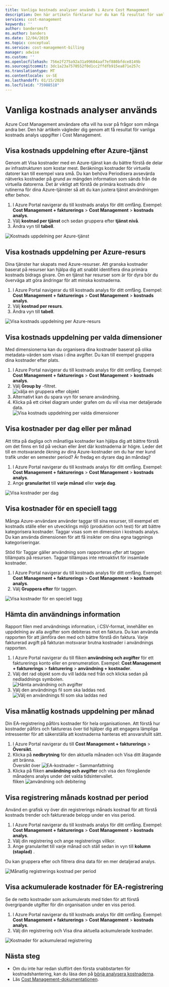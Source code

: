 ```yaml
---
title: Vanliga kostnads analyser används i Azure Cost Management
description: Den här artikeln förklarar hur du kan få resultat för vanliga kostnads analys uppgifter i Azure Cost Management.
services: cost-management
keywords: ''
author: bandersmsft
ms.author: banders
ms.date: 12/04/2019
ms.topic: conceptual
ms.service: cost-management-billing
manager: adwise
ms.custom: ''
ms.openlocfilehash: 756e2f275a92a31a99604aaf7ef880bfdce8149b
ms.sourcegitcommit: 3dc1a23a7570552f0d1cc2ffdfb915ea871e257c
ms.translationtype: MT
ms.contentlocale: sv-SE
ms.lasthandoff: 01/15/2020
ms.locfileid: "75988518"
---
```

# <a name="common-cost-analysis-uses"></a>Vanliga kostnads analyser används

Azure Cost Management användare ofta vill ha svar på frågor som många andra ber. Den här artikeln vägleder dig genom att få resultat för vanliga kostnads analys uppgifter i Cost Management.

## <a name="view-cost-breakdown-by-azure-service"></a>Visa kostnads uppdelning efter Azure-tjänst

Genom att Visa kostnader med en Azure-tjänst kan du bättre förstå de delar av infrastrukturen som kostar mest. Beräknings kostnader för virtuella datorer kan till exempel vara små. Du kan behöva Periodisera avsevärda nätverks kostnader på grund av mängden information som sänds från de virtuella datorerna. Det är viktigt att förstå de primära kostnads driv rutinerna för dina Azure-tjänster så att du kan justera tjänst användningen efter behov.

1. I Azure Portal navigerar du till kostnads analys för ditt omfång. Exempel: **Cost Management + fakturerings** > **Cost Management** > **kostnads analys**.
1. Välj **kostnad per tjänst** och sedan gruppera efter **tjänst nivå**.
1. Ändra vyn till **tabell**.

![Kostnads uppdelning per Azure-tjänst](./media/cost-analysis-common-uses/breakdown-by-service.png)

## <a name="view-cost-breakdown-by-azure-resource"></a>Visa kostnads uppdelning per Azure-resurs

Dina tjänster har skapats med Azure-resurser. Att granska kostnader baserat på resurser kan hjälpa dig att snabbt identifiera dina primära kostnads bidrags givare. Om en tjänst har resurser som är för dyra bör du överväga att göra ändringar för att minska kostnaderna.

1. I Azure Portal navigerar du till kostnads analys för ditt omfång. Exempel: **Cost Management + fakturerings** > **Cost Management** > **kostnads analys**.
1. Välj **kostnad per resurs**.
1. Ändra vyn till **tabell**.

![Visa kostnads uppdelning per Azure-resurs](./media/cost-analysis-common-uses/cost-by-resource.png)

## <a name="view-cost-breakdown-by-selected-dimensions"></a>Visa kostnads uppdelning per valda dimensioner

Med dimensionerna kan du organisera dina kostnader baserat på olika metadata-värden som visas i dina avgifter. Du kan till exempel gruppera dina kostnader efter plats.

1. I Azure Portal navigerar du till kostnads analys för ditt omfång. Exempel: **Cost Management + fakturerings** > **Cost Management** > **kostnads analys**.
1. Välj **Group by** -filtret.  
    ![välja en gruppera efter objekt](./media/cost-analysis-common-uses/group-by.png)
1. Alternativt kan du spara vyn för senare användning.
1. Klicka på ett cirkel diagram under grafen om du vill visa mer detaljerade data.  
    ![Visa kostnads uppdelning per valda dimensioner](./media/cost-analysis-common-uses/drill-down.png)

## <a name="view-costs-per-day-or-by-month"></a>Visa kostnader per dag eller per månad

Att titta på dagliga och månatliga kostnader kan hjälpa dig att bättre förstå om det finns en tid på veckan eller året där kostnaderna är högre. Leder det till en motsvarande ökning av dina Azure-kostnader om du har mer kund trafik under en semester period? Är fredag en dyrare dag än måndag?

1. I Azure Portal navigerar du till kostnads analys för ditt omfång. Exempel: **Cost Management + fakturerings** > **Cost Management** > **kostnads analys**.
1. Ange **granularitet** till **varje månad** eller **varje dag**.

![Visa kostnader per dag](./media/cost-analysis-common-uses/daily-granularity.png)

## <a name="view-costs-for-a-specific-tag"></a>Visa kostnader för en speciell tagg

Många Azure-användare använder taggar till sina resurser, till exempel ett kostnads ställe eller en utvecklings miljö (produktion och test) för att bättre kategorisera kostnader. Taggar visas som en dimension i kostnads analys. Du kan använda dimensionen för att få insikter om dina egna taggnings kategoriseringar.

Stöd för Taggar gäller användning som rapporteras *efter* att taggen tillämpats på resursen. Taggar tillämpas inte retroaktivt för insamlade kostnader.

1. I Azure Portal navigerar du till kostnads analys för ditt omfång. Exempel: **Cost Management + fakturerings** > **Cost Management** > **kostnads analys**.
1. Välj **Gruppera efter** för taggen.

![Visa kostnader för en speciell tagg](./media/cost-analysis-common-uses/tag.png)

## <a name="download-your-usage-details"></a>Hämta din användnings information

Rapport filen med användnings information, i CSV-format, innehåller en uppdelning av alla avgifter som debiteras mot en faktura. Du kan använda rapporten för att jämföra den med och bättre förstå din faktura. Varje fakturerad avgift på fakturan motsvarar brutna kostnader i användnings rapporten.

1. I Azure Portal navigerar du till fliken **användning och avgifter** för ett fakturerings konto eller en prenumeration. Exempel: **Cost Management + fakturerings** > **fakturering** > **användning + kostnader**.
1. Välj det rad objekt som du vill ladda ned från och klicka sedan på nedladdnings symbolen.  
    ![Hämta användning och avgifter](./media/cost-analysis-common-uses/download1.png)
1.  Välj den användnings fil som ska laddas ned.  
    ![Välj en användnings fil som ska laddas ned](./media/cost-analysis-common-uses/download2.png)

## <a name="view-monthly-ea-cost-breakdown"></a>Visa månatlig kostnads uppdelning per månad

Din EA-registrering påförs kostnader för hela organisationen. Att förstå hur kostnader påförs och faktureras över tid hjälper dig att engagera lämpliga intressenter för att säkerställa att kostnaderna hanteras ett ansvarsfullt sätt.

1. I Azure Portal navigerar du till **Cost Management + fakturerings** > **Översikt**.
1. Klicka på **nedbrytning** för den aktuella månaden och Visa ditt åtagande att bränna.  
    Översikt över ![EA-kostnader – Sammanfattning](./media/cost-analysis-common-uses/breakdown1.png)
1.  Klicka på fliken **användning och avgifter** och visa den föregående månadens analys under det valda tidsintervallet.  
    fliken ![användning och debitering](./media/cost-analysis-common-uses/breakdown2.png)

## <a name="view-enrollment-monthly-cost-by-term"></a>Visa registrering månads kostnad per period

Använd en grafisk vy över din registrerings månads kostnad för att förstå kostnads trender och fakturerade belopp under en viss period.

1. I Azure Portal navigerar du till kostnads analys för ditt omfång. Exempel: **Cost Management + fakturerings** > **Cost Management** > **kostnads analys**.
1. Välj din registrering och ange registrerings villkor.
1. Ange granularitet till varje månad och ställ sedan in vyn till **kolumn (staplad)** .

Du kan gruppera efter och filtrera dina data för en mer detaljerad analys.

![Månatlig registrerings kostnad per period](./media/cost-analysis-common-uses/enrollment-term1.png)

## <a name="view-ea-enrollment-accumulated-costs"></a>Visa ackumulerade kostnader för EA-registrering

Se de netto kostnader som ackumulerats med tiden för att förstå övergripande utgifter för din organisation under en viss period.

1. I Azure Portal navigerar du till kostnads analys för ditt omfång. Exempel: **Cost Management + fakturerings** > **Cost Management** > **kostnads analys**.
1. Välj din registrering och Visa dina aktuella ackumulerade kostnader.

![Kostnader för ackumulerad registrering](./media/cost-analysis-common-uses/cost-analysis-enrollment.png)

## <a name="next-steps"></a>Nästa steg
- Om du inte har redan slutfört den första snabbstarten för kostnadshantering, kan du läsa den på [börja analysera kostnaderna](quick-acm-cost-analysis.md).
- Läs [Cost Management-dokumentationen](../index.yml).
